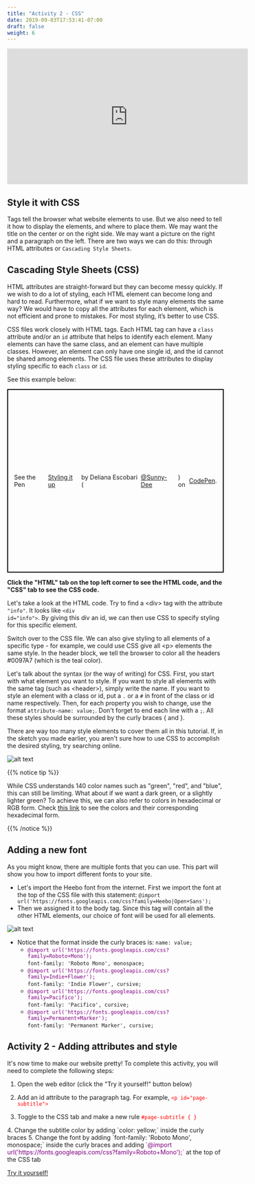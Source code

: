 ```yaml
---
title: "Activity 2 - CSS"
date: 2019-09-03T17:53:41-07:00
draft: false
weight: 6
---
```


<p style="text-align: center;"><iframe width="560" height="315" src="https://www.youtube.com/embed/2Qm1ffc352o" title="YouTube video player" frameborder="0" allow="accelerometer; autoplay; clipboard-write; encrypted-media; gyroscope; picture-in-picture" allowfullscreen></iframe></p>

## Style it with CSS

Tags tell the browser what website elements to use. But we also need to tell it how to display the elements, and where to place them. We may want the title on the center or on the right side. We may want a picture on the right and a paragraph on the left. There are two ways we can do this: through HTML attributes or `Cascading Style Sheets`.

## Cascading Style Sheets (CSS)

HTML attributes are straight-forward but they can become messy quickly. If we wish to do a lot of styling, each HTML element can become long and hard to read. Furthermore, what if we want to style many elements the same way? We would have to copy all the attributes for each element, which is not efficient and prone to mistakes. For most styling, it’s better to use CSS.

CSS files work closely with HTML tags. Each HTML tag can have a `class` attribute and/or an `id` attribute that helps to identify each element. Many elements can have the same class, and an element can have multiple classes. However, an element can only have one single id, and the id cannot be shared among elements. The CSS file uses these attributes to display styling specific to each `class` or `id`.

See this example below:
<p class="codepen" data-height="426" data-theme-id="dark" data-default-tab="css,result" data-user="Sunny-Dee" data-slug-hash="qgvpQE" style="height: 426px; box-sizing: border-box; display: flex; align-items: center; justify-content: center; border: 2px solid black; margin: 1em 0; padding: 1em;" data-pen-title="Styling it up"> See the Pen <a href="https://codepen.io/Sunny-Dee/pen/qgvpQE/"> Styling it up</a> by Deliana Escobari (<a href="https://codepen.io/Sunny-Dee">@Sunny-Dee</a>) on <a href="https://codepen.io">CodePen</a>.</p>
<script async src="//assets.codepen.io/assets/embed/ei.js"></script>
<b>Click the "HTML" tab on the top left corner to see the HTML code, and the "CSS" tab to see the CSS code.</b>

Let's take a look at the HTML code. Try to find a &lt;div&gt; tag with the attribute <code>"info"</code>. It looks like <code>&lt;div id="info"&gt;</code>. By giving this div an id, we can then use CSS to specify styling for this specific element.

Switch over to the CSS file. We can also give styling to all elements of a specific type - for example, we could use CSS give all &lt;p&gt; elements the same style. In the header block, we tell the browser to color all the headers #0097A7 (which is the teal color).

Let's talk about the syntax (or the way of writing) for CSS. First, you start with what element you want to style. If you want to style all elements with the same tag (such as &lt;header&gt;), simply write the name. If you want to style an element with a class or id, put a <code>.</code> or a <code>#</code> in front of the class or id name respectively. Then, for each property you wish to change, use the format <code>attribute-name: value;</code>. Don't forget to end each line with a <code>;</code>. All these styles should be surrounded by the curly braces { and }.

There are way too many style elements to cover them all in this tutorial. If, in the sketch you made earlier, you aren't sure how to use CSS to accomplish the desired styling, try searching online.

![alt text](../media/web-search.gif "gif of web searching css")

{{% notice tip %}}

While CSS understands 140 color names such as "green", "red", and "blue", this can still be limiting. What about if we want a dark green, or a slightly lighter green? To achieve this, we can also refer to colors in hexadecimal or RGB form. Check <a href="https://htmlcolorcodes.com/color-names/" target="_blank">this link</a> to see the colors and their corresponding hexadecimal form.

{{% /notice %}}

## Adding a new font

As you might know, there are multiple fonts that you can use. This part will show you how to import different fonts to your site.

- Let's import the Heebo font from the internet. First we import the font at the top of the CSS file with this statement:
`@import url('https://fonts.googleapis.com/css?family=Heebo|Open+Sans');`
- Then we assigned it to the body tag. Since this tag will contain all the other HTML elements, our choice of font will be used for all elements.

![alt text](../media/bodytag.PNG "body tag example")

- Notice that the format inside the curly braces is: `name: value;`
  - <span style="color:purple">`@import url('https://fonts.googleapis.com/css?family=Roboto+Mono');` </span><br> `font-family: 'Roboto Mono', monospace;`
  - <span style="color:purple"> `@import url('https://fonts.googleapis.com/css?family=Indie+Flower');`</span><br> `font-family: 'Indie Flower', cursive;`
  - <span style="color:purple">`@import url('https://fonts.googleapis.com/css?family=Pacifico');` </span><br> `font-family: 'Pacifico', cursive;`
  - <span style="color:purple">`@import url('https://fonts.googleapis.com/css?family=Permanent+Marker');`</span><br> `font-family: 'Permanent Marker', cursive;`

## Activity 2 - Adding attributes and style

It's now time to make our website pretty! To complete this activity, you will need to complete the following steps:

1. Open the web editor (click the "Try it yourself!" button below)
2. Add an id attribute to the paragraph tag. For example,
<font color="red">`<p id="page-subtitle">`</font>

3. Toggle to the CSS tab and make a new rule
<font color="red">`#page-subtitle
{
}`
</font>
4. Change the subtitle color by adding `color: yellow;` inside the curly braces
5. Change the font by adding `font-family: 'Roboto Mono', monospace;` inside the curly braces and adding <span style="color:purple">`@import url('https://fonts.googleapis.com/css?family=Roboto+Mono');`</span> at the top of the CSS tab
                            
<a class="my-2 mx-4 btn btn-info" href="https://codepen.io/Sunny-Dee/pen/qgvpQE" target="_blank">Try it yourself!</a>